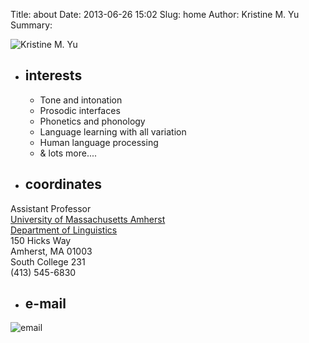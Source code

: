 Title: about
Date: 2013-06-26 15:02
Slug: home
Author: Kristine M. Yu
Summary: 

![Kristine M. Yu](../static/pages/home/kmyu-headshot-2012-65width.jpg "Kristine M. Yu")

+ ## interests ##

    + Tone and intonation
    + Prosodic interfaces
	+ Phonetics and phonology
	+ Language learning with all variation
	+ Human language processing
	+ & lots more....

<p></p>

+ ## coordinates ##

Assistant Professor<br>
[University of Massachusetts Amherst](http://www.umass.edu)	 
[Department of Linguistics](http://www.umass.edu/linguist)  
150 Hicks Way<br>
Amherst, MA 01003<br>
South College 231<br>
(413) 545-6830

+ ## e-mail ##
![email](../static/pages/home/email.gif "email")



